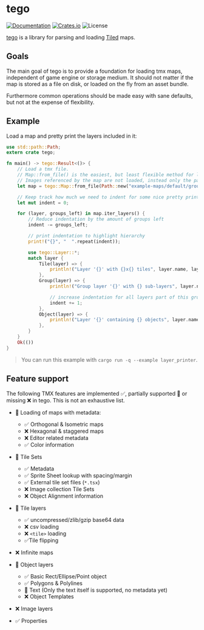 # tego

[![Documentation](https://docs.rs/tego/badge.svg)](https://docs.rs/tego)
[![Crates.io](https://img.shields.io/crates/v/tego.svg)](https://crates.io/crates/tego)
![License](https://img.shields.io/crates/l/tego.svg)

[tego](https://github.com/texel-sensei/tego) is a library for parsing and
loading [Tiled](https://www.mapeditor.org/) maps.

## Goals

The main goal of tego is to provide a foundation for loading tmx maps,
independent of game engine or storage medium.
It should not matter if the map is stored as a file on disk,
or loaded on the fly from an asset bundle.

Furthermore common operations should be made easy with sane defaults,
but not at the expense of flexibility.


## Example

Load a map and pretty print the layers included in it:

```rust
use std::path::Path;
extern crate tego;

fn main() -> tego::Result<()> {
    // Load a tmx file.
    // Map::from_file() is the easiest, but least flexible method for loading a map.
    // Images referenced by the map are not loaded, instead only the path is returned as string.
    let map = tego::Map::from_file(Path::new("example-maps/default/groups.tmx"))?;

    // Keep track how much we need to indent for some nice pretty printing
    let mut indent = 0;

    for (layer, groups_left) in map.iter_layers() {
        // Reduce indentation by the amount of groups left
        indent -= groups_left;

        // print indentation to highlight hierarchy
        print!("{}", "  ".repeat(indent));

        use tego::Layer::*;
        match layer {
            Tile(layer) => {
                println!("Layer '{}' with {}x{} tiles", layer.name, layer.size.x, layer.size.y);
            },
            Group(layer) => {
                println!("Group layer '{}' with {} sub-layers", layer.name, layer.content.len());

                // increase indentation for all layers part of this group
                indent += 1;
            },
            Object(layer) => {
                println!("Layer '{}' containing {} objects", layer.name, layer.content.len());
            },
        }
    }
    Ok(())
}
```

> You can run this example with `cargo run -q --example layer_printer`.

## Feature support

The following TMX features are implemented ✅, partially supported 🚧 or
missing ❌ in tego.
This is not an exhaustive list.

* 🚧 Loading of maps with metadata:
    * ✅ Orthogonal & Isometric maps
    * ❌ Hexagonal & staggered maps
    * ❌ Editor related metadata
    * ✅ Color information

* 🚧 Tile Sets
    * ✅ Metadata
    * ✅ Sprite Sheet lookup with spacing/margin
    * ✅ External tile set files (`*.tsx`)
    * ❌ Image collection Tile Sets
    * ❌ Object Alignment information

* 🚧 Tile layers
    * ✅ uncompressed/zlib/gzip base64 data
    * ❌ csv loading
    * ❌ `<tile>` loading
    * ✅Tile flipping

* ❌ Infinite maps

* 🚧 Object layers
    * ✅ Basic Rect/Ellipse/Point object
    * ✅ Polygons & Polylines
    * 🚧 Text (Only the text itself is supported, no metadata yet)
    * ❌ Object Templates

* ❌ Image layers

* ✅ Properties
